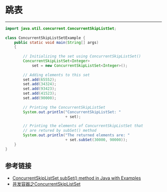 # 跳表
***

```java
import java.util.concurrent.ConcurrentSkipListSet;
  
class ConcurrentSkipListSetExample {
    public static void main(String[] args)
    {
  
        // Initializing the set using ConcurrentSkipListSet()
        ConcurrentSkipListSet<Integer>
            set = new ConcurrentSkipListSet<Integer>();
  
        // Adding elements to this set
        set.add(65552);
        set.add(34324);
        set.add(93423);
        set.add(41523);
        set.add(90000);
  
        // Printing the ConcurrentSkipListSet
        System.out.println("ConcurrentSkipListSet: "
                           + set);
  
        // Printing the elements of ConcurrentSkipListSet that
        // are retured by subSet() method
        System.out.println("The returned elements are: "
                           + set.subSet(30000, 90000));
    }
}
```

## 参考链接
- [ConcurrentSkipListSet subSet() method in Java with Examples](https://www.geeksforgeeks.org/concurrentskiplistset-subset-method-in-java-with-examples/)
- [并发容器之ConcurrentSkipListSet](https://www.cnblogs.com/duanxz/p/3549633.html)